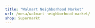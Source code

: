 ```yaml
---
title: "Walmart Neighborhood Market"
url: /mesa/walmart-neighborhood-market/
shop: Supermarkt
---
```

